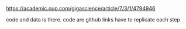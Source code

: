 https://academic.oup.com/gigascience/article/7/3/1/4794946

code and data is there. code are github links have to replicate
each step


